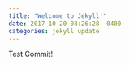 ```yaml
---
title: "Welcome to Jekyll!"
date: 2017-10-20 08:26:28 -0400
categories: jekyll update
---
```


Test Commit!
